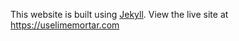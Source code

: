 This website is built using [Jekyll](https://jekyllrb.com/). View the live site at https://uselimemortar.com